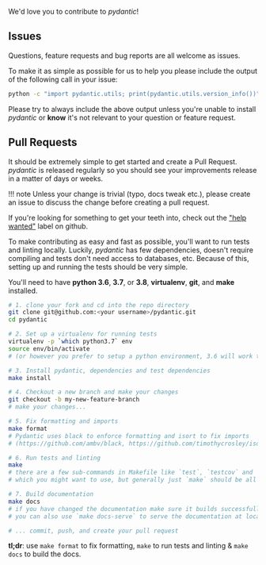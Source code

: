 We'd love you to contribute to *pydantic*!

## Issues

Questions, feature requests and bug reports are all welcome as issues.

To make it as simple as possible for us to help you please include the output of the following call in your issue:

```bash
python -c "import pydantic.utils; print(pydantic.utils.version_info())"
```

Please try to always include the above output unless you're unable to install *pydantic* or **know** it's not relevant
to your question or feature request.

## Pull Requests

It should be extremely simple to get started and create a Pull Request.
*pydantic* is released regularly so you should see your improvements release in a matter of days or weeks.

!!! note
    Unless your change is trivial (typo, docs tweak etc.), please create an issue to discuss the change before
    creating a pull request.

If you're looking for something to get your teeth into, check out the
["help wanted"](https://github.com/samuelcolvin/pydantic/issues?q=is%3Aopen+is%3Aissue+label%3A%22help+wanted%22)
label on github.

To make contributing as easy and fast as possible, you'll want to run tests and linting locally. Luckily,
*pydantic* has few dependencies, doesn't require compiling and tests don't need access to databases, etc.
Because of this, setting up and running the tests should be very simple.

You'll need to have **python 3.6**, **3.7**, or **3.8**, **virtualenv**, **git**, and **make** installed.

```bash
# 1. clone your fork and cd into the repo directory
git clone git@github.com:<your username>/pydantic.git
cd pydantic

# 2. Set up a virtualenv for running tests
virtualenv -p `which python3.7` env
source env/bin/activate
# (or however you prefer to setup a python environment, 3.6 will work too)

# 3. Install pydantic, dependencies and test dependencies
make install

# 4. Checkout a new branch and make your changes
git checkout -b my-new-feature-branch
# make your changes...

# 5. Fix formatting and imports
make format
# Pydantic uses black to enforce formatting and isort to fix imports
# (https://github.com/ambv/black, https://github.com/timothycrosley/isort)

# 6. Run tests and linting
make
# there are a few sub-commands in Makefile like `test`, `testcov` and `lint`
# which you might want to use, but generally just `make` should be all you need

# 7. Build documentation
make docs
# if you have changed the documentation make sure it builds successfully
# you can also use `make docs-serve` to serve the documentation at localhost:8000

# ... commit, push, and create your pull request
```

**tl;dr**: use `make format` to fix formatting, `make` to run tests and linting & `make docs`
to build the docs.
